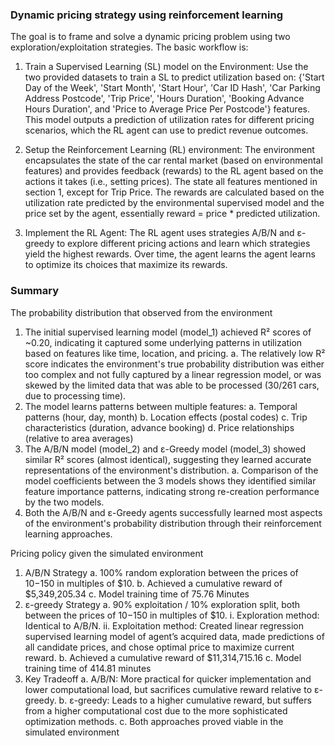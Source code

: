 ### Dynamic pricing strategy using reinforcement learning

The goal is to frame and solve a dynamic pricing problem using two exploration/exploitation strategies. The basic workflow is:

1. Train a Supervised Learning (SL) model on the Environment: Use the two provided datasets to train a SL to predict utilization based on: {'Start Day of the Week', 'Start Month', 'Start Hour', 'Car ID Hash', 'Car Parking Address Postcode', 'Trip Price', 'Hours Duration', 'Booking Advance Hours Duration', and 'Price to Average Price Per Postcode'} features. This model outputs a prediction of utilization rates for different pricing scenarios, which the RL agent can use to predict revenue outcomes. 

2. Setup the Reinforcement Learning (RL) environment: The environment encapsulates the state of the car rental market (based on environmental features) and provides feedback (rewards) to the RL agent based on the actions it takes (i.e., setting prices). The state all features mentioned in section 1, except for Trip Price. The rewards are calculated based on the utilization rate predicted by the environmental supervised model and the price set by the agent, essentially reward = price * predicted utilization.

3. Implement the RL Agent: The RL agent uses strategies A/B/N and ε-greedy to explore different pricing actions and learn which strategies yield the highest rewards. Over time, the agent learns the agent learns to optimize its choices that maximize its rewards.


### Summary
The probability distribution that observed from the environment
1.	The initial supervised learning model (model_1) achieved R² scores of ~0.20, indicating it captured some underlying patterns in utilization based on features like time, location, and pricing.
a.	The relatively low R² score indicates the environment's true probability distribution was either too complex and not fully captured by a linear regression model, or was skewed by the limited data that was able to be processed (30/261 cars, due to processing time).
2.	The model learns patterns between multiple features:
a.	Temporal patterns (hour, day, month)
b.	Location effects (postal codes)
c.	Trip characteristics (duration, advance booking)
d.	Price relationships (relative to area averages)
3.	The A/B/N model (model_2) and ε-Greedy model (model_3) showed similar R² scores (almost identical), suggesting they learned accurate representations of the environment's distribution.
a.	Comparison of the model coefficients between the 3 models shows they identified similar feature importance patterns, indicating strong re-creation performance by the two models.
4.	Both the A/B/N and ε-Greedy agents successfully learned most aspects of the environment's probability distribution through their reinforcement learning approaches.

Pricing policy given the simulated environment
1.	A/B/N Strategy
a.	100% random exploration between the prices of $10-$150 in multiples of $10.
b.	Achieved a cumulative reward of $5,349,205.34
c.	Model training time of 75.76 Minutes
2.	ε-greedy Strategy
a.	90% exploitation / 10% exploration split, both between the prices of $10-$150 in multiples of $10.
i.	Exploration method: Identical to A/B/N.
ii.	Exploitation method: Created linear regression supervised learning model of agent’s acquired data, made predictions of all candidate prices, and chose optimal price to maximize current reward.
b.	Achieved a cumulative reward of $11,314,715.16
c.	Model training time of 414.81 minutes
3.	Key Tradeoff
a.	A/B/N: More practical for quicker implementation and lower computational load, but sacrifices cumulative reward relative to ε-greedy.
b.	ε-greedy: Leads to a higher cumulative reward, but suffers from a higher computational cost due to the more sophisticated optimization methods. 
c.	Both approaches proved viable in the simulated environment

